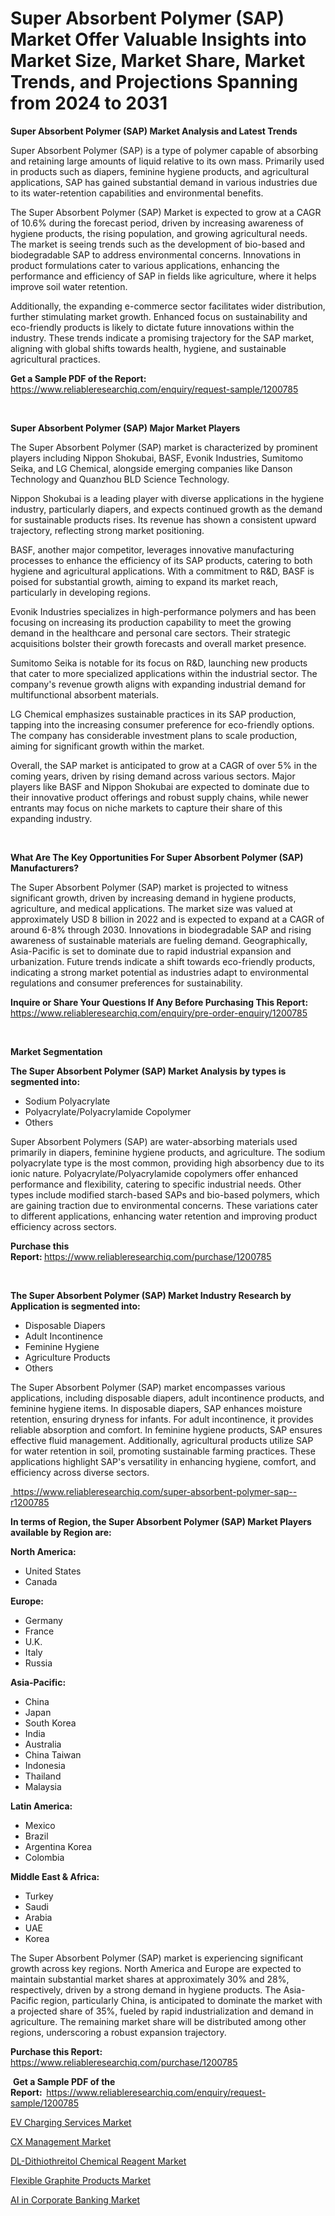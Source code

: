 <p><h1>Super Absorbent Polymer (SAP) Market Offer Valuable Insights into Market Size, Market Share, Market Trends, and Projections Spanning from 2024 to 2031</h1></p><p><strong>Super Absorbent Polymer (SAP) Market Analysis and Latest Trends</strong></p>
<p><p>Super Absorbent Polymer (SAP) is a type of polymer capable of absorbing and retaining large amounts of liquid relative to its own mass. Primarily used in products such as diapers, feminine hygiene products, and agricultural applications, SAP has gained substantial demand in various industries due to its water-retention capabilities and environmental benefits.</p><p>The Super Absorbent Polymer (SAP) Market is expected to grow at a CAGR of 10.6% during the forecast period, driven by increasing awareness of hygiene products, the rising population, and growing agricultural needs. The market is seeing trends such as the development of bio-based and biodegradable SAP to address environmental concerns. Innovations in product formulations cater to various applications, enhancing the performance and efficiency of SAP in fields like agriculture, where it helps improve soil water retention.</p><p>Additionally, the expanding e-commerce sector facilitates wider distribution, further stimulating market growth. Enhanced focus on sustainability and eco-friendly products is likely to dictate future innovations within the industry. These trends indicate a promising trajectory for the SAP market, aligning with global shifts towards health, hygiene, and sustainable agricultural practices.</p></p>
<p><strong>Get a Sample PDF of the Report:&nbsp;</strong> <a href="https://www.reliableresearchiq.com/enquiry/request-sample/1200785">https://www.reliableresearchiq.com/enquiry/request-sample/1200785</a></p>
<p>&nbsp;</p>
<p><strong>Super Absorbent Polymer (SAP) Major Market Players</strong></p>
<p><p>The Super Absorbent Polymer (SAP) market is characterized by prominent players including Nippon Shokubai, BASF, Evonik Industries, Sumitomo Seika, and LG Chemical, alongside emerging companies like Danson Technology and Quanzhou BLD Science Technology. </p><p>Nippon Shokubai is a leading player with diverse applications in the hygiene industry, particularly diapers, and expects continued growth as the demand for sustainable products rises. Its revenue has shown a consistent upward trajectory, reflecting strong market positioning.</p><p>BASF, another major competitor, leverages innovative manufacturing processes to enhance the efficiency of its SAP products, catering to both hygiene and agricultural applications. With a commitment to R&D, BASF is poised for substantial growth, aiming to expand its market reach, particularly in developing regions.</p><p>Evonik Industries specializes in high-performance polymers and has been focusing on increasing its production capability to meet the growing demand in the healthcare and personal care sectors. Their strategic acquisitions bolster their growth forecasts and overall market presence.</p><p>Sumitomo Seika is notable for its focus on R&D, launching new products that cater to more specialized applications within the industrial sector. The company's revenue growth aligns with expanding industrial demand for multifunctional absorbent materials.</p><p>LG Chemical emphasizes sustainable practices in its SAP production, tapping into the increasing consumer preference for eco-friendly options. The company has considerable investment plans to scale production, aiming for significant growth within the market.</p><p>Overall, the SAP market is anticipated to grow at a CAGR of over 5% in the coming years, driven by rising demand across various sectors. Major players like BASF and Nippon Shokubai are expected to dominate due to their innovative product offerings and robust supply chains, while newer entrants may focus on niche markets to capture their share of this expanding industry.</p></p>
<p>&nbsp;</p>
<p><strong>What Are The Key Opportunities For Super Absorbent Polymer (SAP) Manufacturers?</strong></p>
<p><p>The Super Absorbent Polymer (SAP) market is projected to witness significant growth, driven by increasing demand in hygiene products, agriculture, and medical applications. The market size was valued at approximately USD 8 billion in 2022 and is expected to expand at a CAGR of around 6-8% through 2030. Innovations in biodegradable SAP and rising awareness of sustainable materials are fueling demand. Geographically, Asia-Pacific is set to dominate due to rapid industrial expansion and urbanization. Future trends indicate a shift towards eco-friendly products, indicating a strong market potential as industries adapt to environmental regulations and consumer preferences for sustainability.</p></p>
<p><strong>Inquire or Share Your Questions If Any Before Purchasing This Report:</strong> <a href="https://www.reliableresearchiq.com/enquiry/pre-order-enquiry/1200785">https://www.reliableresearchiq.com/enquiry/pre-order-enquiry/1200785</a></p>
<p>&nbsp;</p>
<p><strong>Market Segmentation</strong></p>
<p><strong>The Super Absorbent Polymer (SAP) Market Analysis by types is segmented into:</strong></p>
<p><ul><li>Sodium Polyacrylate</li><li>Polyacrylate/Polyacrylamide Copolymer</li><li>Others</li></ul></p>
<p><p>Super Absorbent Polymers (SAP) are water-absorbing materials used primarily in diapers, feminine hygiene products, and agriculture. The sodium polyacrylate type is the most common, providing high absorbency due to its ionic nature. Polyacrylate/Polyacrylamide copolymers offer enhanced performance and flexibility, catering to specific industrial needs. Other types include modified starch-based SAPs and bio-based polymers, which are gaining traction due to environmental concerns. These variations cater to different applications, enhancing water retention and improving product efficiency across sectors.</p></p>
<p><strong>Purchase this Report:&nbsp;</strong><a href="https://www.reliableresearchiq.com/purchase/1200785">https://www.reliableresearchiq.com/purchase/1200785</a></p>
<p>&nbsp;</p>
<p><strong>The Super Absorbent Polymer (SAP) Market Industry Research by Application is segmented into:</strong></p>
<p><ul><li>Disposable Diapers</li><li>Adult Incontinence</li><li>Feminine Hygiene</li><li>Agriculture Products</li><li>Others</li></ul></p>
<p><p>The Super Absorbent Polymer (SAP) market encompasses various applications, including disposable diapers, adult incontinence products, and feminine hygiene items. In disposable diapers, SAP enhances moisture retention, ensuring dryness for infants. For adult incontinence, it provides reliable absorption and comfort. In feminine hygiene products, SAP ensures effective fluid management. Additionally, agricultural products utilize SAP for water retention in soil, promoting sustainable farming practices. These applications highlight SAP's versatility in enhancing hygiene, comfort, and efficiency across diverse sectors.</p></p>
<p><a href="https://www.reliableresearchiq.com/super-absorbent-polymer-sap--r1200785">&nbsp;https://www.reliableresearchiq.com/super-absorbent-polymer-sap--r1200785</a></p>
<p><strong>In terms of Region, the Super Absorbent Polymer (SAP) Market Players available by Region are:</strong></p>
<p>
    <p> <strong> North America: </strong>
        <ul>
            <li>United States</li>
            <li>Canada</li>
        </ul>
        </p> 
    <p> <strong> Europe: </strong>
        <ul>
            <li>Germany</li>
            <li>France</li>
            <li>U.K.</li>
            <li>Italy</li>
            <li>Russia</li>
        </ul>
        </p> 
    <p> <strong> Asia-Pacific: </strong>
        <ul>
            <li>China</li>
            <li>Japan</li>
            <li>South Korea</li>
            <li>India</li>
            <li>Australia</li>
            <li>China Taiwan</li>
            <li>Indonesia</li>
            <li>Thailand</li>
            <li>Malaysia</li>
        </ul>
        </p> 
    <p> <strong> Latin America: </strong>
        <ul>
            <li>Mexico</li>
            <li>Brazil</li>
            <li>Argentina Korea</li>
            <li>Colombia</li>
        </ul>
        </p> 
    <p> <strong> Middle East & Africa: </strong>
        <ul>
            <li>Turkey</li>
            <li>Saudi</li>
            <li>Arabia</li>
            <li>UAE</li>
            <li>Korea</li>
        </ul>
    </p>
    </p>
<p><p>The Super Absorbent Polymer (SAP) market is experiencing significant growth across key regions. North America and Europe are expected to maintain substantial market shares at approximately 30% and 28%, respectively, driven by a strong demand in hygiene products. The Asia-Pacific region, particularly China, is anticipated to dominate the market with a projected share of 35%, fueled by rapid industrialization and demand in agriculture. The remaining market share will be distributed among other regions, underscoring a robust expansion trajectory.</p></p>
<p><strong>Purchase this Report: </strong><a href="https://www.reliableresearchiq.com/purchase/1200785">https://www.reliableresearchiq.com/purchase/1200785</a></p>
<p>&nbsp;<strong>Get a Sample PDF of the Report:&nbsp;&nbsp;</strong><a href="https://www.reliableresearchiq.com/enquiry/request-sample/1200785">https://www.reliableresearchiq.com/enquiry/request-sample/1200785</a></p>
<p><strong></strong></p>
<p><p><a href="https://www.linkedin.com/pulse/ev-charging-services-market-forecast-global-trends-analysis-from-bmbrf?trackingId=jbyN69IkT6iwXwI%2F%2F8f3YA%3D%3D">EV Charging Services Market</a></p><p><a href="https://www.linkedin.com/pulse/exploring-cx-management-market-dynamics-global-trends-future-8yykf?trackingId=FJ3MjxECTry2RGsoScLZtA%3D%3D">CX Management Market</a></p><p><a href="https://issuu.com/reportprime-2/docs/dl-dithiothreitol-chemical-reagent-_e164025866e2aa">DL-Dithiothreitol Chemical Reagent Market</a></p><p><a href="https://issuu.com/reportprime-2/docs/flexible-graphite-products-market-s_b5434ec067f1a8">Flexible Graphite Products Market</a></p><p><a href="https://www.linkedin.com/pulse/market-leaders-laggards-global-ai-corporate-banking-trends-forecast-li2zf?trackingId=M34JkaqBS8qosAFv%2F2HQHg%3D%3D">AI in Corporate Banking Market</a></p></p>